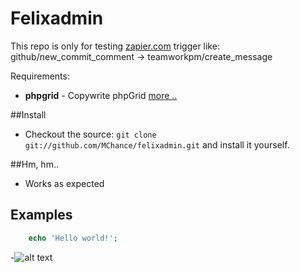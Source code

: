 # Felixadmin

This repo is only for testing [zapier.com](http://zapier.com/) trigger like: github/new_commit_comment -> teamworkpm/create_message

Requirements:
* **phpgrid** - Copywrite phpGrid [more ..](http://phpgrid.com/)

##Install
* Checkout the source: `git clone git://github.com/MChance/felixadmin.git` and install it yourself.

##Hm, hm..
* Works as expected

## Examples
```php
	echo 'Hello world!';
```


-![alt text](http://i.imgur.com/WWLYo.gif "Frustrated cat can't believe this is the 12th time he's clicked on an auto-linked README.md URL")
